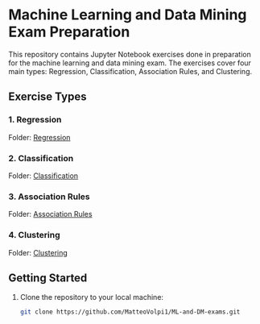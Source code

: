 # Machine Learning and Data Mining Exam Preparation

This repository contains Jupyter Notebook exercises done in preparation for the machine learning and data mining exam. The exercises cover four main types: Regression, Classification, Association Rules, and Clustering.

## Exercise Types

### 1. Regression
Folder: [Regression](/Regression)

### 2. Classification
Folder: [Classification](/Classification)

### 3. Association Rules
Folder: [Association Rules](/Association_Rules)

### 4. Clustering
Folder: [Clustering](/Clustering)

## Getting Started

1. Clone the repository to your local machine:

   ```bash
   git clone https://github.com/MatteoVolpi1/ML-and-DM-exams.git
